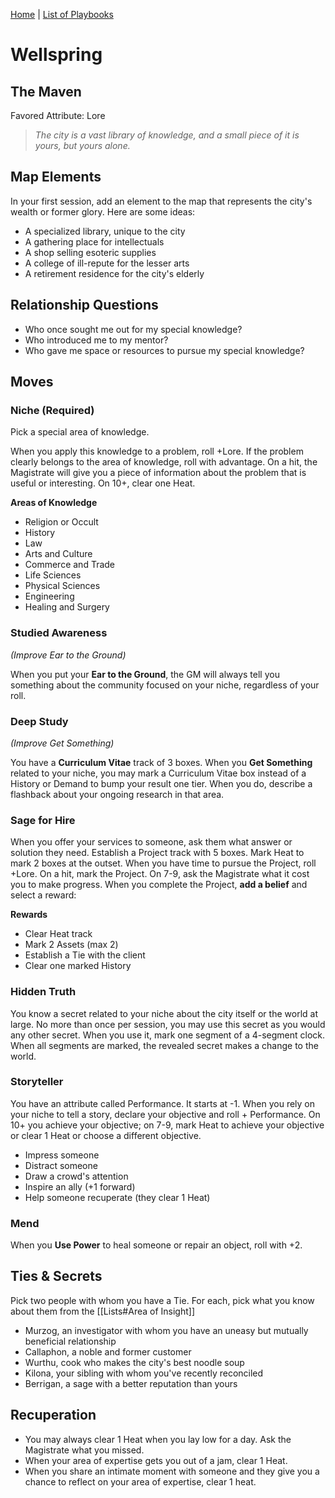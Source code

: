 [Home](../index.md) | [List of Playbooks](../index.md#Playbooks)

# Wellspring
## The Maven
Favored Attribute: Lore

>*The city is a vast library of knowledge, and a small piece of it is yours, but yours alone.*

## Map Elements
In your first session, add an element to the map that represents the city's wealth or former glory. Here are some ideas:
- A specialized library, unique to the city
- A gathering place for intellectuals
- A shop selling esoteric supplies
- A college of ill-repute for the lesser arts
- A retirement residence for the city's elderly

## Relationship Questions
- Who once sought me out for my special knowledge?
- Who introduced me to my mentor?
- Who gave me space or resources to pursue my special knowledge?

## Moves

### Niche (Required)
Pick a special area of knowledge.

When you apply this knowledge to a problem, roll +Lore. If the problem clearly belongs to the area of knowledge, roll with advantage. On a hit, the Magistrate will give you a piece of information about the problem that is useful or interesting. On 10+, clear one Heat.

**Areas of Knowledge**
- Religion or Occult
- History
- Law
- Arts and Culture
- Commerce and Trade
- Life Sciences
- Physical Sciences
- Engineering
- Healing and Surgery

### Studied Awareness
*(Improve Ear to the Ground)*

When you put your **Ear to the Ground**, the GM will always tell you something about the community focused on your niche, regardless of your roll.

### Deep Study
*(Improve Get Something)*

You have a **Curriculum Vitae** track of 3 boxes. When you **Get Something** related to your niche, you may mark a Curriculum Vitae box instead of a History or Demand to bump your result one tier. When you do, describe a flashback about your ongoing research in that area.

### Sage for Hire
When you offer your services to someone, ask them what answer or solution they need. Establish a Project track with 5 boxes. Mark Heat to mark 2 boxes at the outset. When you have time to pursue the Project, roll +Lore. On a hit, mark the Project. On 7-9, ask the Magistrate what it cost you to make progress. When you complete the Project, **add a belief** and select a reward:

**Rewards**
- Clear Heat track
- Mark 2 Assets (max 2)
- Establish a Tie with the client
- Clear one marked History

### Hidden Truth
You know a secret related to your niche about the city itself or the world at large. No more than once per session, you may use this secret as you would any other secret. When you use it, mark one segment of a 4-segment clock. When all segments are marked, the revealed secret makes a change to the world.

### Storyteller
You have an attribute called Performance. It starts at -1. When you rely on your niche to tell a story, declare your objective and roll + Performance. On 10+ you achieve your objective; on 7-9, mark Heat to achieve your objective or clear 1 Heat or choose a different objective.
- Impress someone
- Distract someone  
- Draw a crowd's attention  
- Inspire an ally (+1 forward)
- Help someone recuperate (they clear 1 Heat)


### Mend
When you **Use Power** to heal someone or repair an object, roll with +2.

## Ties & Secrets
Pick two people with whom you have a Tie. For each, pick what you know about them from the [[Lists#Area of Insight]]
- Murzog, an investigator with whom you have an uneasy but mutually beneficial relationship
- Callaphon, a noble and former customer
- Wurthu, cook who makes the city's best noodle soup
- Kilona, your sibling with whom you've recently reconciled
- Berrigan, a sage with a better reputation than yours

## Recuperation
- You may always clear 1 Heat when you lay low for a day. Ask the Magistrate what you missed.
- When your area of expertise gets you out of a jam, clear 1 Heat.
- When you share an intimate moment with someone and they give you a chance to reflect on your area of expertise, clear 1 heat.